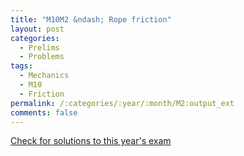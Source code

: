 ```yaml
---
title: "M10M2 &ndash; Rope friction"
layout: post
categories:
  - Prelims
  - Problems
tags:
  - Mechanics
  - M10
  - Friction
permalink: /:categories/:year/:month/M2:output_ext
comments: false
---
```

<object data="2010M2M.pdf" type="application/pdf" width="100%" height="500"></object>
<div class="message"><a href='https://princetonprelim.com/prelim/25/'>Check for solutions to this year's exam</a></div>
